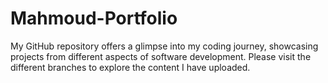 # Mahmoud-Portfolio
My GitHub repository offers a glimpse into my coding journey, showcasing projects from different aspects of software development.
Please visit the different branches to explore the content I have uploaded.
